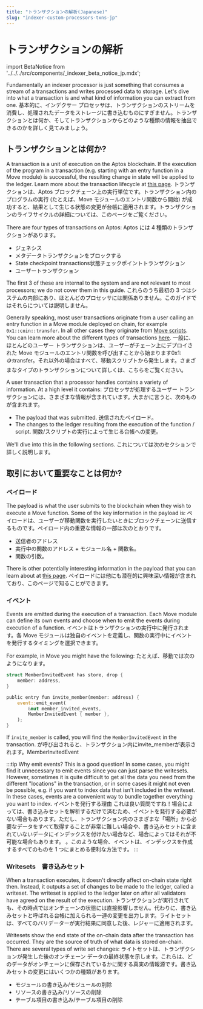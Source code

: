 ```yaml
---
title: "トランザクションの解析(Japanese)"
slug: "indexer-custom-processors-txns-jp"
---
```


# トランザクションの解析

import BetaNotice from '../../../src/components/\_indexer_beta_notice_jp.mdx';

<BetaNotice />

<!--
Things to add:
- We should have tabs for each language that mentions helper functions for extracting the thing you want. For example, if the user is trying to extract the entry function arguments, there should be a function like `get_entry_function_arguments` and we show how to use it in each language and where it comes from in the SDK.
-->

Fundamentally an indexer processor is just something that consumes a stream of a transactions and writes processed data to storage. Let's dive into what a transaction is and what kind of information you can extract from one.
基本的に、インデクサー プロセッサは、トランザクションのストリームを消費し、処理されたデータをストレージに書き込むものにすぎません。トランザクションとは何か、そしてトランザクションからどのような種類の情報を抽出できるのかを詳しく見てみましょう。



## トランザクションとは何か?

A transaction is a unit of execution on the Aptos blockchain. If the execution of the program in a transaction (e.g. starting with an entry function in a Move module) is successful, the resulting change in state will be applied to the ledger. Learn more about the transaction lifecycle at [this page](../../concepts/blockchain.md#life-of-a-transaction).
トランザクションは、Aptos ブロックチェーン上の実行単位です。トランザクション内のプログラムの実行 (たとえば、Move モジュールのエントリ関数から開始) が成功すると、結果として生じる状態の変更が台帳に適用されます。トランザクションのライフサイクルの詳細については、このページをご覧ください。

There are four types of transactions on Aptos:
Aptos には 4 種類のトランザクションがあります。



- ジェネシス
- メタデータトランザクションをブロックする
- State checkpoint transactions状態チェックポイントトランザクション
- ユーザートランザクション

The first 3 of these are internal to the system and are not relevant to most processors; we do not cover them in this guide.
これらのうち最初の 3 つはシステムの内部にあり、ほとんどのプロセッサには関係ありません。このガイドではそれらについては説明しません。

Generally speaking, most user transactions originate from a user calling an entry function in a Move module deployed on chain, for example `0x1::coin::transfer`. In all other cases they originate from [Move scripts](/move/move-on-aptos/scripts/index.md). You can learn more about the different types of transactions [here](../../concepts/txns-states.md#types-of-transaction-payloads).
一般に、ほとんどのユーザー トランザクションは、ユーザーがチェーン上にデプロイされた Move モジュールのエントリ関数を呼び出すことから始まります0x1::coin::transfer。それ以外の場合はすべて、移動スクリプトから発生します。さまざまなタイプのトランザクションについて詳しくは、こちらをご覧ください。

A user transaction that a processor handles contains a variety of information. At a high level it contains:
プロセッサが処理するユーザー トランザクションには、さまざまな情報が含まれています。大まかに言うと、次のものが含まれます。

- The payload that was submitted.
送信されたペイロード。
- The changes to the ledger resulting from the execution of the function / script.
関数/スクリプトの実行によって生じる台帳への変更。

We'll dive into this in the following sections.
これについては次のセクションで詳しく説明します。

## 取引において重要なことは何か?

### ペイロード

The payload is what the user submits to the blockchain when they wish to execute a Move function. Some of the key information in the payload is:
ペイロードは、ユーザーが移動関数を実行したいときにブロックチェーンに送信するものです。ペイロード内の重要な情報の一部は次のとおりです。

- 送信者のアドレス
- 実行中の関数のアドレス + モジュール名 + 関数名。
- 関数の引数。


There is other potentially interesting information in the payload that you can learn about at [this page](/concepts/txns-states#contents-of-a-transaction).
ペイロードには他にも潜在的に興味深い情報が含まれており、このページで知ることができます。


### イベント

Events are emitted during the execution of a transaction. Each Move module can define its own events and choose when to emit the events during execution of a function.
イベントはトランザクションの実行中に発行されます。各 Move モジュールは独自のイベントを定義し、関数の実行中にイベントを発行するタイミングを選択できます。


For example, in Move you might have the following:
たとえば、移動では次のようになります。


```rust
struct MemberInvitedEvent has store, drop {
    member: address,
}

public entry fun invite_member(member: address) {
    event::emit_event(
        &mut member_invited_events,
        MemberInvitedEvent { member },
    );
}
```

If `invite_member` is called, you will find the `MemberInvitedEvent` in the transaction.
が呼び出されると、トランザクション内にinvite_memberが表示されます。MemberInvitedEvent

:::tip Why emit events?
This is a good question! In some cases, you might find it unnecessary to emit events since you can just parse the writesets. However, sometimes it is quite difficult to get all the data you need from the different "locations" in the transaction, or in some cases it might not even be possible, e.g. if you want to index data that isn't included in the writeset. In these cases, events are a convenient way to bundle together everything you want to index.
イベントを発行する理由
これは良い質問ですね！場合によっては、書き込みセットを解析するだけで済むため、イベントを発行する必要がない場合もあります。ただし、トランザクション内のさまざまな「場所」から必要なデータをすべて取得することが非常に難しい場合や、書き込みセットに含まれていないデータにインデックスを付けたい場合など、場合によってはそれが不可能な場合もあります。 。このような場合、イベントは、インデックスを作成するすべてのものを 1 つにまとめる便利な方法です。
:::

### Writesets　書き込みセット

When a transaction executes, it doesn't directly affect on-chain state right then. Instead, it outputs a set of changes to be made to the ledger, called a writeset. The writeset is applied to the ledger later on after all validators have agreed on the result of the execution.
トランザクションが実行されても、その時点ではオンチェーンの状態には直接影響しません。代わりに、書き込みセットと呼ばれる台帳に加えられる一連の変更を出力します。ライトセットは、すべてのバリデーターが実行結果に同意した後、レジャーに適用されます。

Writesets show the end state of the on-chain data after the transaction has occurred. They are the source of truth of what data is stored on-chain. There are several types of write set changes:
ライトセットは、トランザクションが発生した後のオンチェーン データの最終状態を示します。これらは、どのデータがオンチェーンに保存されているかに関する真実の情報源です。書き込みセットの変更にはいくつかの種類があります。

- モジュールの書き込み/モジュールの削除
- リソースの書き込み/リソースの削除
- テーブル項目の書き込み/テーブル項目の削除

<!-- Add more information about writesets, ideally once have the helper functions. -->
